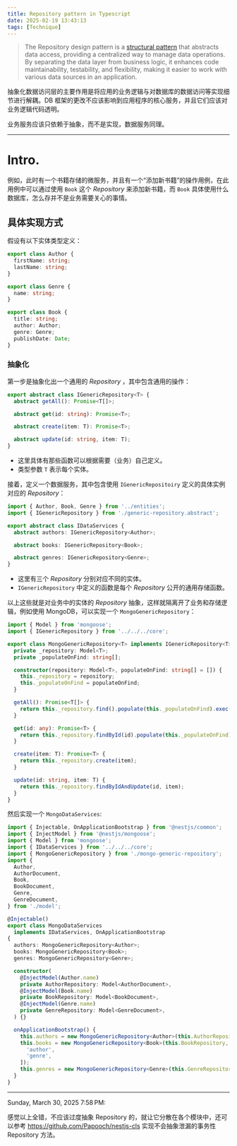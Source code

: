 ```yaml
---
title: Repository pattern in Typescript
date: 2025-02-19 13:43:13
tags: [Technique]
---
```


> The Repository design pattern is a [structural pattern](https://www.geeksforgeeks.org/structural-design-patterns/) that abstracts data access, providing a centralized way to manage data operations. By separating the data layer from business logic, it enhances code maintainability, testability, and flexibility, making it easier to work with various data sources in an application.

抽象化数据访问层的主要作用是将应用的业务逻辑与对数据库的数据访问等实现细节进行解耦。DB 框架的更改不应该影响到应用程序的核心服务，并且它们应该对业务逻辑代码透明。

业务服务应该只依赖于抽象，而不是实现，数据服务同理。

---

# Intro.

例如，此时有一个书籍存储的微服务，并且有一个“添加新书籍”的操作用例，在此用例中可以通过使用 `Book` 这个 _Repository_ 来添加新书籍，而 `Book` 具体使用什么数据库，怎么存并不是业务需要关心的事情。


## 具体实现方式

假设有以下实体类型定义：

```typescript
export class Author {
  firstName: string;
  lastName: string;
}

export class Genre {
  name: string;
}

export class Book {
  title: string;
  author: Author;
  genre: Genre;
  publishDate: Date;
}
```

### 抽象化
第一步是抽象化出一个通用的 _Repository_ ，其中包含通用的操作：

```typescript
export abstract class IGenericRepository<T> {
  abstract getAll(): Promise<T[]>;

  abstract get(id: string): Promise<T>;

  abstract create(item: T): Promise<T>;

  abstract update(id: string, item: T);
}
```

- 这里具体有那些函数可以根据需要（业务）自己定义。
- 类型参数 `T` 表示每个实体。

接着，定义一个数据服务，其中包含使用 `IGenericRepositoiry` 定义的具体实例对应的 _Repository_：
```typescript
import { Author, Book, Genre } from '../entities';
import { IGenericRepository } from './generic-repository.abstract';

export abstract class IDataServices {
  abstract authors: IGenericRepository<Author>;

  abstract books: IGenericRepository<Book>;

  abstract genres: IGenericRepository<Genre>;
}
```

- 这里有三个 _Repository_ 分别对应不同的实体。
- `IGenericRepository` 中定义的函数是每个 _Repository_ 公开的通用存储函数。

以上这些就是对业务中的实体的 _Repository_ 抽象，这样就隔离开了业务和存储逻辑，例如使用 MongoDB，可以实现一个 `MongoGenericRepository`：

```typescript
import { Model } from 'mongoose';
import { IGenericRepository } from '../../../core';

export class MongoGenericRepository<T> implements IGenericRepository<T> {
  private _repository: Model<T>;
  private _populateOnFind: string[];

  constructor(repository: Model<T>, populateOnFind: string[] = []) {
    this._repository = repository;
    this._populateOnFind = populateOnFind;
  }

  getAll(): Promise<T[]> {
    return this._repository.find().populate(this._populateOnFind).exec();
  }

  get(id: any): Promise<T> {
    return this._repository.findById(id).populate(this._populateOnFind).exec();
  }

  create(item: T): Promise<T> {
    return this._repository.create(item);
  }

  update(id: string, item: T) {
    return this._repository.findByIdAndUpdate(id, item);
  }
}
```

然后实现一个 `MongoDataServices`:
```typescript
import { Injectable, OnApplicationBootstrap } from '@nestjs/common';
import { InjectModel } from '@nestjs/mongoose';
import { Model } from 'mongoose';
import { IDataServices } from '../../../core';
import { MongoGenericRepository } from './mongo-generic-repository';
import {
  Author,
  AuthorDocument,
  Book,
  BookDocument,
  Genre,
  GenreDocument,
} from './model';

@Injectable()
export class MongoDataServices
  implements IDataServices, OnApplicationBootstrap
{
  authors: MongoGenericRepository<Author>;
  books: MongoGenericRepository<Book>;
  genres: MongoGenericRepository<Genre>;

  constructor(
    @InjectModel(Author.name)
    private AuthorRepository: Model<AuthorDocument>,
    @InjectModel(Book.name)
    private BookRepository: Model<BookDocument>,
    @InjectModel(Genre.name)
    private GenreRepository: Model<GenreDocument>,
  ) {}

  onApplicationBootstrap() {
    this.authors = new MongoGenericRepository<Author>(this.AuthorRepository);
    this.books = new MongoGenericRepository<Book>(this.BookRepository, [
      'author',
      'genre',
    ]);
    this.genres = new MongoGenericRepository<Genre>(this.GenreRepository);
  }
}
```

---

Sunday, March 30, 2025 7:58 PM:

感觉以上全错，不应该过度抽象 Repository 的，就让它分散在各个模块中，还可以参考 https://github.com/Papooch/nestjs-cls 实现不会抽象泄漏的事务性 Repository 方法。